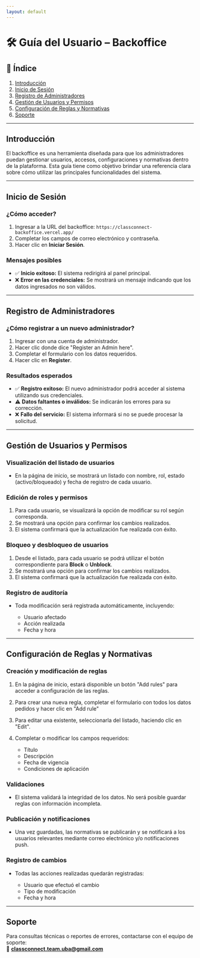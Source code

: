 ```yaml
---
layout: default
---
```


<link rel="stylesheet" href="style.css">

<div class="doc-container">

# 🛠️ Guía del Usuario – Backoffice

## 📌 Índice

1. [Introducción](#introducción)  
2. [Inicio de Sesión](#inicio-de-sesión)  
3. [Registro de Administradores](#registro-de-administradores)  
4. [Gestión de Usuarios y Permisos](#gestión-de-usuarios-y-permisos)  
5. [Configuración de Reglas y Normativas](#configuración-de-reglas-y-normativas)  
6. [Soporte](#soporte)

---

## Introducción

El backoffice es una herramienta diseñada para que los administradores puedan gestionar usuarios, accesos, configuraciones y normativas dentro de la plataforma. Esta guía tiene como objetivo brindar una referencia clara sobre cómo utilizar las principales funcionalidades del sistema.

---

## Inicio de Sesión

### ¿Cómo acceder?

1. Ingresar a la URL del backoffice: `https://classconnect-backoffice.vercel.app/`  
2. Completar los campos de correo electrónico y contraseña.  
3. Hacer clic en **Iniciar Sesión**.

### Mensajes posibles

- ✅ **Inicio exitoso:** El sistema redirigirá al panel principal.  
- ❌ **Error en las credenciales:** Se mostrará un mensaje indicando que los datos ingresados no son válidos.

---

## Registro de Administradores

### ¿Cómo registrar a un nuevo administrador?

1. Ingresar con una cuenta de administrador.  
2. Hacer clic donde dice "Register an Admin here".  
3. Completar el formulario con los datos requeridos.  
4. Hacer clic en **Register**.

### Resultados esperados

- ✅ **Registro exitoso:** El nuevo administrador podrá acceder al sistema utilizando sus credenciales.  
- ⚠️ **Datos faltantes o inválidos:** Se indicarán los errores para su corrección.  
- ❌ **Fallo del servicio:** El sistema informará si no se puede procesar la solicitud.

---

## Gestión de Usuarios y Permisos

### Visualización del listado de usuarios

* En la página de inicio, se mostrará un listado con nombre, rol, estado (activo/bloqueado) y fecha de registro de cada usuario.

### Edición de roles y permisos

1. Para cada usuario, se visualizará la opción de modificar su rol según corresponda.  
2. Se mostrará una opción para confirmar los cambios realizados.  
3. El sistema confirmará que la actualización fue realizada con éxito.

### Bloqueo y desbloqueo de usuarios

1. Desde el listado, para cada usuario se podrá utilizar el botón correspondiente para **Block** o **Unblock**.  
2. Se mostrará una opción para confirmar los cambios realizados.  
3. El sistema confirmará que la actualización fue realizada con éxito.

### Registro de auditoría

* Toda modificación será registrada automáticamente, incluyendo:

  * Usuario afectado  
  * Acción realizada  
  * Fecha y hora  

---

## Configuración de Reglas y Normativas

### Creación y modificación de reglas

1. En la página de inicio, estará disponible un botón "Add rules" para acceder a configuración de las reglas.  
2. Para crear una nueva regla, completar el formulario con todos los datos pedidos y hacer clic en "Add rule"  
3. Para editar una existente, seleccionarla del listado, haciendo clic en "Edit".  
4. Completar o modificar los campos requeridos:

   * Título  
   * Descripción  
   * Fecha de vigencia  
   * Condiciones de aplicación  

### Validaciones

* El sistema validará la integridad de los datos. No será posible guardar reglas con información incompleta.

### Publicación y notificaciones

* Una vez guardadas, las normativas se publicarán y se notificará a los usuarios relevantes mediante correo electrónico y/o notificaciones push.

### Registro de cambios

* Todas las acciones realizadas quedarán registradas:

  * Usuario que efectuó el cambio  
  * Tipo de modificación  
  * Fecha y hora  

---

## Soporte

Para consultas técnicas o reportes de errores, contactarse con el equipo de soporte:  
📧 **[classconnect.team.uba@gmail.com](mailto:classconnect.team.uba@gmail.com)**

</div>
